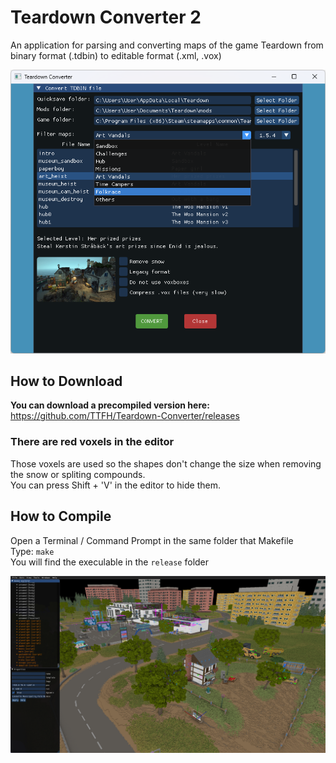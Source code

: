 # Teardown Converter 2
An application for parsing and converting maps of the game Teardown from binary format (.tdbin) to editable format (.xml, .vox)  

![UI](https://github.com/TTFH/Teardown-Converter/blob/main/converter_ui.png)  

## How to Download
**You can download a precompiled version here:** https://github.com/TTFH/Teardown-Converter/releases  

### There are red voxels in the editor
Those voxels are used so the shapes don't change the size when removing the snow or spliting compounds.  
You can press Shift + 'V' in the editor to hide them.  

## How to Compile
Open a Terminal / Command Prompt in the same folder that Makefile  
Type: `make`  
You will find the execulable in the `release` folder  

![Editor Example](https://github.com/TTFH/Teardown-Converter/blob/415d7c086d4669cbbaa9762657e97eb9a1d57d97/utils/converter_mall.png)  
